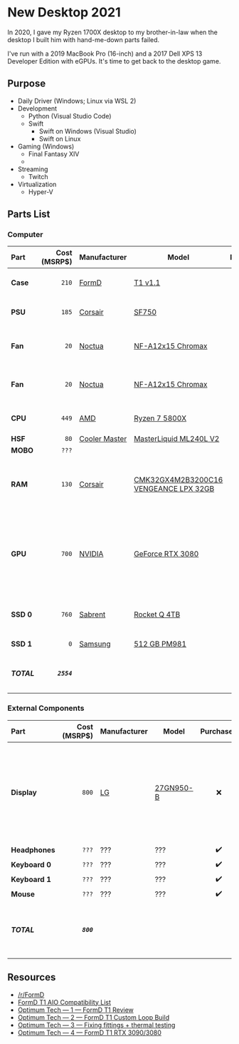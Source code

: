# New Desktop 2021

In 2020, I gave my Ryzen 1700X desktop to my brother-in-law when the desktop I built him with hand-me-down parts failed.  

I've run with a 2019 MacBook Pro (16-inch) and a 2017 Dell XPS 13 Developer Edition with eGPUs. It's time to get back to 
the desktop game.

## Purpose

* Daily Driver (Windows; Linux via WSL 2)
* Development
  * Python (Visual Studio Code)
  * Swift
    * Swift on Windows (Visual Studio)
    * Swift on Linux
* Gaming (Windows)
  * Final Fantasy XIV
  * 
* Streaming
  * Twitch
* Virtualization
  * Hyper-V

## Parts List

### Computer

| Part        | Cost<br>(MSRP$) | Manufacturer            | Model                                              |     Purchased      | Notes                                                                                                         |
| :---------- | --------------: | ----------------------- | -------------------------------------------------- | :----------------: | ------------------------------------------------------------------------------------------------------------- |
| **Case**    |           `210` | [FormD][CASEman]        | [T1 v1.1][CASEmod]                                 |        :x:         | white mITX case<br>9.5 Liters                                                                                 |
| **PSU**     |           `185` | [Corsair][PSUman]       | [SF750][PSUmod]                                    |        :x:         | SFX<br>750W<br>80+ Plat                                                                                       |
| **Fan**     |            `20` | [Noctua][FANman]        | [NF-A12x15 Chromax][FANmod]                        |        :x:         | 120x120x15<br>94.2 m³/h<br>1850 RPM<br>23.9 dB                                                                |
| **Fan**     |            `20` | [Noctua][FANman]        | [NF-A12x15 Chromax][FANmod]                        |        :x:         | 120x120x15<br>94.2 m³/h<br>1850 RPM<br>23.9 dB                                                                |
| **CPU**     |           `449` | [AMD][CPUman]           | [Ryzen 7 5800X][CPUmod]                            |        :x:         | 8 cores<br>16 thread<br>105W TDP                                                                              |
| **HSF**     |            `80` | [Cooler Master][HSFman] | [MasterLiquid ML240L V2][HSFmod]                   |        :x:         |                                                                                                               |
| **MOBO**    |           `???` | [][MOBOman]             | [][MOBOmod]                                        |        :x:         | mITX                                                                                                          |
| **RAM**     |           `130` | [Corsair][RAMman]       | [CMK32GX4M2B3200C16<br>VENGEANCE LPX 32GB][RAMmod] |        :x:         | 32GB<br>(2x16GB)<br>DDR4<br>3200MHz<br>C16<br>Black                                                           |
| **GPU**     |           `700` | [NVIDIA][GPUman]        | [GeForce RTX 3080][GPUmod]                         |        :x:         | Since this is *2021 Build*, am waiting to see Big Navi from AMD as well, but right now this is the selection. |
| **SSD 0**   |           `760` | [Sabrent][SSD0man]      | [Rocket Q 4TB][SSD0mod]                            |        :x:         | NVMe<br>M.2 2280<br>PCIe Gen3 x4                                                                              |
| **SSD 1**   |             `0` | [Samsung][SSD1man]      | [512 GB PM981][SSD1mod]                            | :heavy_check_mark: | NVMe<br>M.2 2280                                                                                              |
| ***TOTAL*** |    ***`2554`*** |                         |                                                    |                    | MSRP Prices.<br>Actual prices will be lower.                                                                  |

### External Components

| Part           | Cost<br>(MSRP$) | Manufacturer         | Model                   |     Purchased      | Notes                                                                                 |
| :------------- | --------------: | -------------------- | ----------------------- | :----------------: | ------------------------------------------------------------------------------------- |
| **Display**    |           `800` | [LG][Displayman]     | [27GN950-B][Displaymod] |        :x:         | 27"<br>4K UHD<br>IPS<br>HDR 600<br>144Hz / 1ms<br>G-SYNC<br>AMD FreeSync Pro<br>USB-C |
| **Headphones** |           `???` | ???[][Headphonesman] | ???[][Headphonesmod]    | :heavy_check_mark: |                                                                                       |
| **Keyboard 0** |           `???` | ???[][Keyboardman0]  | ???[][Keyboardmod1]     | :heavy_check_mark: |                                                                                       |
| **Keyboard 1** |           `???` | ???[][Keyboardman1]  | ???[][Keyboardmod0]     | :heavy_check_mark: |                                                                                       |
| **Mouse**      |           `???` | ???[][Mouseman]      | ???[][Mousemod]         | :heavy_check_mark: |                                                                                       |
| ***TOTAL***    |     ***`800`*** |                      |                         |                    | MSRP Prices.<br>Actual prices will be lower.                                          |

## Resources

* [/r/FormD][reddit1]
* [FormD T1 AIO Compatibility List][gdocs1]
* [Optimum Tech — 1 — FormD T1 Review][youtube1]
* [Optimum Tech — 2 — FormD T1 Custom Loop Build][youtube2]
* [Optimum Tech — 3 — Fixing fittings + thermal testing][youtube3]
* [Optimum Tech — 4 — FormD T1 RTX 3090/3080][youtube4]

<!-- URLs PARTS -->
[CASEman]: https://formdworks.com/ "FormD"
[CASEmod]: https://formdworks.com/products/t1 "T1"
[CPUman]: https://www.amd.com/ "AMD"
[CPUmod]: https://www.amd.com/en/products/cpu/amd-ryzen-7-5800x "AMD Ryzen 7 5800X"
[Displayman]: https://www.lg.com/ ""
[Displaymod]: https://www.lg.com/us/monitors/lg-27gn950-b-gaming-monitor "LG 27GN950-B 27 inch UltraGear 4K Nano IPS 1ms G-SYNC Compatible Gaming Monitor"
[FANman]: https://www.noctua.at/ "Noctua.at"
[FANmod]: https://noctua.at/en/nf-a12x15-pwm-chromax-black-swap "NF-A12x15 PWM chromax.black.swap"
[GPUman]: https://www.nvidia.com/ "NVIDIA"
[GPUmod]: https://www.nvidia.com/en-us/geforce/graphics-cards/30-series/rtx-3080/ "GeForce RTX 3080 Graphics Card | NVIDIA"
[Headphonesman]:  ""
[Headphonesmod]:  ""
[HSFman]: https://www.coolermaster.com/ "Cooler Master"
[HSFmod]: https://www.coolermaster.com/catalog/coolers/cpu-liquid-coolers/masterliquid-ml240l-v2-rgb/ "MASTERLIQUID ML240L V2 RGB"
[Keyboardman0]:  ""
[Keyboardmod0]:  ""
[Keyboardman1]:  ""
[Keyboardmod1]:  ""
[MOBOman]:  ""
[MOBOmod]:  ""
[Mouseman]:  ""
[Mousemod]:  ""
[PSUman]: https://www.corsair.com/ "CORSAIR"
[PSUmod]: https://www.corsair.com/us/en/Categories/Products/Power-Supply-Units/Power-Supply-Units-Advanced/SF-Series/p/CP-9020186-NA "SF Series SF750"
[RAMman]: https://www.corsair.com/ "Corsair"
[RAMmod]: https://www.corsair.com/us/en/Categories/Products/Memory/VENGEANCE-LPX/p/CMK32GX4M2B3200C16 "Vengeance LPX 32GB (2x16GB) 3200MHz C16 DDR4 DRAM Memory Kit – Black"
[SSD0man]: Sabrent "https://www.sabrent.com/"
[SSD0mod]: https://www.sabrent.com/product/SB-RKTQ-4TB/rocket-q-4tb-nvme-pcie-m-2-2280-internal-ssd-high-performance-solid-state-drive/ "Rocket Q 4TB NVMe PCIe M.2 2280 Internal SSD Solid State Drive (SB-RKTQ-4TB)"
[SSD1man]: https://www.samsung.com/semiconductor/ "Samsung Semiconductor Global Website"
[SSD1mod]: https://www.samsung.com/semiconductor/ssd/client-ssd/MZVLB512HAJQ/ "PM981 MZVLB512HAJQ | Samsung Semiconductor Global Website"

<!-- URLs OTHER -->
[gdocs1]: https://docs.google.com/spreadsheets/d/12fTWe4Y4prgAHPhsk4HA2-wK8PRnPyy2ZxIzcbNapNE/edit?usp=sharing "Google Sheets — FormD T1 AIO Compatibility List"
[reddit1]: https://www.reddit.com/r/FormD/ "/r/FormD"
[youtube1]: https://youtu.be/Ou4iWsBNSmY "YouTube — Optimum Tech — FormD T1 - The Ultimate Sub-10L Case!"
[youtube2]: https://youtu.be/W1mO5dNJIgo "YouTube — Optimum Tech — SFF Endgame - Mini Liquid Cooled i9 / 2080 Ti Build"
[youtube3]: https://youtu.be/dbLugatTfTc "YouTube — Optimum Tech — The Liquid Cooled T1 Build is Complete!"
[youtube4]: https://youtu.be/_GhFSSLp-mE "YouTube — Optimum Tech — This Wasn’t Supposed to Work – RTX 3090 / 3080 in Sub-10L."
